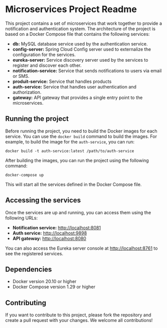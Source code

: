 
<!DOCTYPE html>
<html>
<head>
</head>
<body>
	<h1>Microservices Project Readme</h1>
<p>This project contains a set of microservices that work together to provide a notification and authentication system. The architecture of the project is based on a Docker Compose file that contains the following services:</p>

<ul>
	<li><strong>db:</strong> MySQL database service used by the authentication service.</li>
	<li><strong>config-server:</strong> Spring Cloud Config server used to externalize the configuration for the services.</li>
	<li><strong>eureka-server:</strong> Service discovery server used by the services to register and discover each other.</li>
	<li><strong>notification-service:</strong> Service that sends notifications to users via email or SMS.</li>
    <li><strong>produit-service:</strong> Service that handles products</li>
	<li><strong>auth-service:</strong> Service that handles user authentication and authorization.</li>
	<li><strong>gateway:</strong> API gateway that provides a single entry point to the microservices.</li>
</ul>

<h2>Running the project</h2>

<p>Before running the project, you need to build the Docker images for each service. You can use the <code>docker build</code> command to build the images. For example, to build the image for the <code>auth-service</code>, you can run:</p>

<pre><code>docker build -t auth-service:latest /path/to/auth-service</code></pre>

<p>After building the images, you can run the project using the following command:</p>

<pre><code>docker-compose up</code></pre>

<p>This will start all the services defined in the Docker Compose file.</p>

<h2>Accessing the services</h2>

<p>Once the services are up and running, you can access them using the following URLs:</p>

<ul>
	<li><strong>Notification service:</strong> <a href="http://localhost:8081">http://localhost:8081</a></li>
	<li><strong>Auth service:</strong> <a href="http://localhost:9898">http://localhost:9898</a></li>
	<li><strong>API gateway:</strong> <a href="http://localhost:8080">http://localhost:8080</a></li>
</ul>

<p>You can also access the Eureka server console at <a href="http://localhost:8761">http://localhost:8761</a> to see the registered services.</p>

<h2>Dependencies</h2>

<ul>
	<li>Docker version 20.10 or higher</li>
	<li>Docker Compose version 1.29 or higher</li>
</ul>

<h2>Contributing</h2>

<p>If you want to contribute to this project, please fork the repository and create a pull request with your changes. We welcome all contributions!</p>

</body>
</html>
